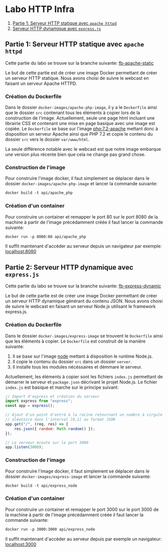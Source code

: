# Labo HTTP Infra

1. [Partie 1: Serveur HTTP statique avec `apache httpd`](#partie-1-serveur-http-statique-avec-apache-httpd)
2. [Serveur HTTP dynamique avec `express.js`](#serveur-http-dynamique-avec-expressjs)

## Partie 1: Serveur HTTP statique avec `apache httpd`

Cette partie du labo se trouve sur la branche suivante: [fb-apache-static](https://github.com/PrazTobie/API-2021-HTTP-Infra/tree/fb-apache-static)

Le but de cette partie est de créer une image Docker permettant de créer un serveur HTTP statique. Nous avons choisi de suivre le webcast en faisant un serveur Apache HTTPD.

### Création du Dockerfile

Dans le dossier `docker-images/apache-php-image`, il y a le `Dockerfile` ainsi que le dossier `src` contenant tous les éléments à copier lors de la construction de l'image. Actuellement, seule une page html incluant une librairie CSS et contenant une mise en page basique avec une image est copiée. Le `Dockerfile` se base sur l'image [php:7.2-apache](https://hub.docker.com/layers/php/library/php/7.2-apache/images/sha256-25417b6c9c2e1a52b551ba89087f4d07c216f58784773c9e7a1710a1f6e2b4a1?context=explore) mettant donc à disposition un serveur Apache ainsi que PHP 7.2 et copie le contenu du dossier `src` vers le dossier `var/www/html`.

La seule différence notable avec le webcast est que notre image embarque une version plus récente bien que cela ne change pas grand chose.

### Construction de l'image

Pour construire l'image docker, il faut simplement se déplacer dans le dossier `docker-images/apache-php-image` et lancer la commande suivante:

```Dockerfile
docker build -t api/apache_php
```

### Création d'un container

Pour construire un container et remapper le port 80 sur le port 8080 de la machine à partir de l'image précédamment créée il faut lancer la commande suivante:

```Dockerfile
docker run -p 8080:80 api/apache_php
```

Il suffit maintenant d'accèder au serveur depuis un navigateur par exemple: [localhost:8080](http://localhost:8080)

## Partie 2: Serveur HTTP dynamique avec `express.js`

Cette partie du labo se trouve sur la branche suivante: [fb-express-dynamic](https://github.com/PrazTobie/API-2021-HTTP-Infra/tree/fb-express-dynamic)

Le but de cette partie est de créer une image Docker permettant de créer un serveur HTTP dynamique générant du contenu JSON. Nous avons choisi de suivre le webcast en faisant un serveur Node.js utilisant le framework express.js.

### Création du Dockerfile

Dans le dossier `docker-images/express-image` se trouvent le `Dockerfile` ainsi que les éléments à copier. Le `Dockerfile` est construit de la manière suivante:

1. Il se base sur l'image [node](https://hub.docker.com/layers/node/library/node/latest/images/sha256-154710438e4dbf4c6537a3826e580446e286bfded388e40e7a4d27dc3556d208?context=explore) mettant à disposition le runtime Node.js.
2. Il copie le contenu du dossier `src` dans un dossier `server`.
3. Il installe tous les modules nécéssaires et démmare le serveur.

Actuellement, les éléments à copier sont les fichiers `index.js` permettant de démarrer le serveur et `package.json` décrivant le projet Node.js. Le fichier `index.js` est basique et marche sur le principe suivant:

```js
// Import d'express et création du serveur
import express from "express";
const app = express();

// Ajout d'un point d'entré à la racine retournant un nombre à virgule
// aléatoire dans l'interval [0,1[ au format JSON
app.get("/", (req, res) => {
    res.json({ random: Math.random() });
});

// Le serveur écoute sur le port 3000
app.listen(3000);
```

### Construction de l'image

Pour construire l'image docker, il faut simplement se déplacer dans le dossier `docker-images/express-image` et lancer la commande suivante:

```Dockerfile
docker build -t api/express_node
```

### Création d'un container

Pour construire un container et remapper le port 3000 sur le port 3000 de la machine à partir de l'image précédamment créée il faut lancer la commande suivante:

```Dockerfile
docker run -p 3000:3000 api/express_node
```

Il suffit maintenant d'accèder au serveur depuis par exemple un navigateur: [localhost:3000](http://localhost:3000)